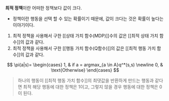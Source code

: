 **최적 정책**이란 어떠한 정책보다 값이 크다.
- 정책이란 행동을 선택 할 수 있는 확률이기 때문에, 값이 크다는 것은 확률이 높다는 이야기이다.

1. 최적 정책을 사용해서 구한 [[상태 가치 함수(MDP)]]수의 값은 [[최적 상태 가치 함수]]의 값과 같다. 
2. 최적 정책을 사용해서 구한 [[행동 가치 함수(Q함수)]]의 값은 [[최적 행동 가치 함수]]의 값과 같다.

$$
\pi(a|s)=
\begin{cases}
    1, & if a = argmax_{a \in A}q^*(s,s) \newline
    0, & \text{Otherwise}
\end{cases}
$$

> 하나의 행동이 [[최적 행동 가치 함수]]의 최댓값을 반환하게 만드는 행동과 같다면 최적 해당 행동에 대한 정책은 1이고, 그렇지 않을 경우 행동에 대한 정책은 0이 된다.